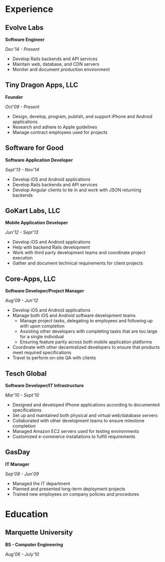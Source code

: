 # Experience

## Evolve Labs

**Software Engineer**

_Dec'14 - Present_

- Develop Rails backends and API services
- Maintain web, database, and CDN servers
- Monitor and document production environment

## Tiny Dragon Apps, LLC

**Founder**

_Oct'09 - Present_

- Design, develop, program, publish, and support iPhone and Android applications
- Research and adhere to Apple guidelines
- Manage contract employees used for projects

## Software for Good

**Software Application Developer**

_Sept'13 - Nov'14_

- Develop iOS and Android applications
- Develop Rails backends and API services
- Develop Angular clients to tie in and work with JSON returning backends

## GoKart Labs, LLC

**Mobile Application Developer**

_Jun'12 - Sept'13_

- Develop iOS and Android applications
- Help with backend Rails development
- Work with third party development teams and coordinate project execution
- Gather and document technical requirements for client projects

## Core-Apps, LLC

**Software Developer/Project Manager**

_Aug'09 - Jun'12_

- Develop iOS and Android applications
- Manage both iOS and Android software development teams
  - Manage project tasks, delegating to employees and following up with upon completion
  - Assisting other developers with completing tasks that are too large for a single individual
  - Ensuring feature parity across both mobile application platforms
- Coordinate with other decentralized developers to ensure that products meet required specifications
- Travel to perform on-site QA with clients

## Tesch Global

**Software Developer/IT Infrastructure**

_Mar'10 - Sept'10_

- Designed and developed iPhone applications according to documented specifications
- Set up and maintained both physical and virtual web/database servers- Collaborated with other development teams to ensure milestone completion- Managed Amazon EC2 servers used for testing environments- Customized e-commerce installations to fulfill requirements
## GasDay
**IT Manager**
_Sep'08 - Jun'09_
- Managed the IT department- Planned and presented long-term deployment projects- Trained new employees on company policies and procedures
# Education
## Marquette University
**BS - Computer Engineering**
_Aug'06 - July'10_